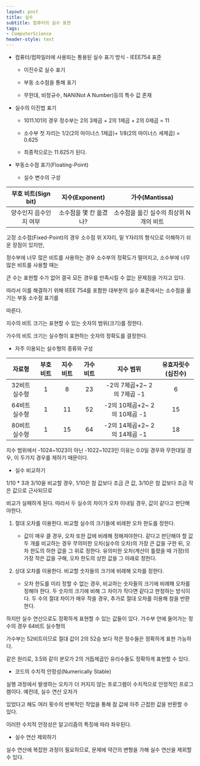 ```yaml
---
layout: post
title: 실수
subtitle: 컴퓨터의 실수 표현
tags:
- ComputerScience
header-style: text
---
```



- 컴퓨터/컴파일러에 사용되는 통용된 실수 표기 방식 - IEEE754 표준

    - 이진수로 실수 표기

    - 부동 소수점을 통해 표기

    - 무한대, 비정규수, NAN(Not A Number)등의 특수 값 존재



- 실수의 이진법 표기

    - 1011.101의 경우 정수부는 2의 3제곱 + 2의 1제곱 + 2의 0제곱 = 11

    - 소수부 첫 자리는 1/2(2의 마이너스 1제곱)+ 1/8(2의 마이너스 세제곱) = 0.625

    - 최종적으로는 11.625가 된다.



- 부동소수점 표기(Floating-Point)

    - 실수 변수의 구성

|  부호 비트(Sign bit)            |  지수(Exponent)                 | 가수(Mantissa)          |
| :-------------------: | :-------------------: |:---------------:|
| 양수인지 음수인지 여부 | 소수점을 몇 칸 옮겼나? | 소수점을 옮긴 실수의 최상위 N개의 비트 |


고정 소수점(Fixed-Point)의 경우 소수점 위 X자리, 밑 Y자리의 형식으로 이해하기 쉬운 장점이 있지만,

정수부에 너무 많은 비트를 사용하는 경우 소수부의 정확도가 떨어지고, 소수부에 너무 많은 비트를 사용할 때는

큰 수는 표현할 수가 없어 결국 모든 경우를 만족시킬 수 없는 문제점을 가지고 있다.

따라서 이를 해결하기 위해 IEEE 754를 포함한 대부분의 실수 표준에서는 소수점을 옮기는 부동 소수점 표기를

따른다.

지수의 비트 크기는 표현할 수 있는 숫자의 범위(크기)를 정한다. 

가수의 비트 크기는 실수형이 표현하는 숫자의 정확도를 결정한다.  



- 자주 이용되는 실수형의 종류와 구성

| 자료형                | 부호비트                | 지수 비트          | 가수 비트| 지수 범위                    | 유효자릿수(십진수)|
| :---------------------: | :-------------------: |:---------------:| :------:   | :------------:      | :-------: |
| 32비트 실수형           | 1                    | 8               | 23      | -2의 7제곱+2~ 2의 7제곱 -1    | 6      |
| 64비트 실수형           | 1                    | 11               | 52     | -2의 10제곱+2~ 2의 10제곱 -1 | 15      |
| 80비트 실수형           | 1                    | 15               | 64     | -2의 14제곱+2~ 2의 14제곱 -1 | 18      |

 지수 범위에서 -1024~1023이 아닌 -1022~1023인 이유는 0.0일 경우와 무한대일 경우, 이 두가지 경우를 제하기 때문이다.


- 실수 비교하기

1/10 * 3과 3/10을 비교할 경우, 1/10은 참 값보다 조금 큰 값, 3/10은 참 값보다 조금 작은 값으로 근사되므로

비교가 실패하게 된다. 따라서 두 실수의 차이가 오차 이내일 경우, 값이 같다고 판단해야한다.

1. 절대 오차를 이용한다. 비교할 실수의 크기들에 비례한 오차 한도를 정한다.
    - 값이 매우 클 경우, 오차 또한 값에 비례해 정해져야한다. 같다고 판단해야 할 값 두 개를 비교하는 경우
    무의미한 오차(실수의 오차)의 가장 큰 값을 구한 뒤, 오차 한도의 하한 값을 그 위로 정한다.
    유의미한 오차(계산이 틀렸을 때 가정)의 가장 작은 값을 구해, 오차 한도의 상한 값을 그 아래로 정한다.

2. 상대 오차를 이용한다. 비교할 숫자들의 크기에 비례해 오차를 정한다.
    - 오차 한도를 미리 정할 수 없는 경우, 비교하는 숫자들의 크기에 비례해 오차를 정해야 한다.
    두 숫자의 크기에 비해 그 차이가 작다면 같다고 판정하는 방식이다. 두 수의 절대 차이가 매우 작을 경우, 추가로
    절대 오차를 이용해 참을 반환한다.


하지만 실수 연산으로도 정확하게 표현할 수 있는 값들이 있다. 가수부 안에 들어가는 정수의 경우 64비트 실수형의

가수부는 52비트이므로 절대 값이 2의 52승 보다 작은 정수들은 정확하게 표현 가능하다.

같은 원리로, 3.5와 같이 분모가 2의 거듭제곱인 유리수들도 정확하게 표현할 수 있다.


- 코드의 수치적 안정성(Numerically Stable)

실행 과정에서 발생하는 오차가 더 커지지 않는 프로그램이 수치적으로 안정적인 프로그램이다. 예컨데, 실수 연산 오차가

있었다고 해도 여러 횟수의 반복적인 작업을 통해 참 값에 아주 근접한 값을 반환할 수 있다.

이러한 수치적 안정성은 알고리즘의 특징에 따라 좌우된다.

- 실수 연산 제외하기

실수 연산에 복잡한 과정이 필요하므로, 문제에 약간의 변형을 가해 실수 연산을 제외할 수 있다.

